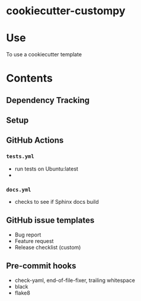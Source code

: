 # cookiecutter-custompy

# Use

To use a cookiecutter template

# Contents

## Dependency Tracking

## Setup

## GitHub Actions
### `tests.yml`
- run tests on Ubuntu:latest
- 

### `docs.yml`
- checks to see if Sphinx docs build

## GitHub issue templates
- Bug report
- Feature request
- Release checklist (custom)

## Pre-commit hooks
- check-yaml, end-of-file-fixer, trailing whitespace
- black
- flake8
